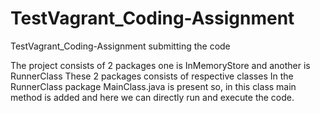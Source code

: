 # TestVagrant_Coding-Assignment
TestVagrant_Coding-Assignment submitting the code

The project consists of 2 packages one is InMemoryStore and another is RunnerClass
These 2 packages consists of respective classes
In the RunnerClass package MainClass.java is present so, in this class main method is added and here we can directly run and execute the code. 
